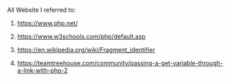All Website I referred to:

1. https://www.php.net/

2. https://www.w3schools.com/php/default.asp

3. https://en.wikipedia.org/wiki/Fragment_identifier

4. https://teamtreehouse.com/community/passing-a-get-variable-through-a-link-with-php-2
